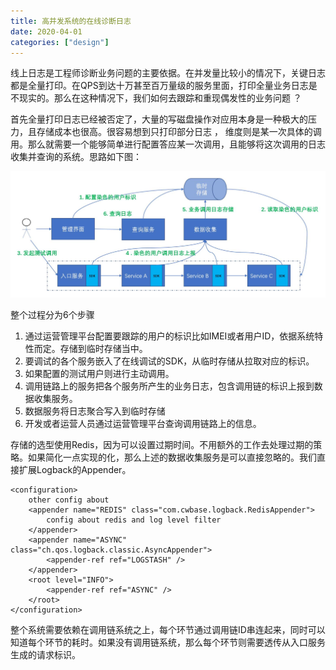 ```yaml
---
title: 高并发系统的在线诊断日志
date: 2020-04-01
categories: ["design"]
---
```


线上日志是工程师诊断业务问题的主要依据。在并发量比较小的情况下，关键日志都是全量打印。在QPS到达十万甚至百万量级的服务里面，打印全量业务日志是不现实的。那么在这种情况下，我们如何去跟踪和重现偶发性的业务问题 ？<!--more-->

首先全量打印日志已经被否定了，大量的写磁盘操作对应用本身是一种极大的压力，且存储成本也很高。很容易想到只打印部分日志 ， 维度则是某一次具体的调用。那么就需要一个能够简单进行配置答应某一次调用，且能够将这次调用的日志收集并查询的系统。思路如下图：

![](online-debug.jpg)

整个过程分为6个步骤

1. 通过运营管理平台配置要跟踪的用户的标识比如IMEI或者用户ID，依据系统特性而定。存储到临时存储当中。
2. 要调试的各个服务嵌入了在线调试的SDK，从临时存储从拉取对应的标识。
3. 如果配置的测试用户则进行主动调用。
4. 调用链路上的服务把各个服务所产生的业务日志，包含调用链的标识上报到数据收集服务。
5. 数据服务将日志聚合写入到临时存储
6. 开发或者运营人员通过运营管理平台查询调用链路上的信息。

存储的选型使用Redis，因为可以设置过期时间。不用额外的工作去处理过期的策略。如果简化一点实现的化，那么上述的数据收集服务是可以直接忽略的。我们直接扩展Logback的Appender。

```
<configuration>
	other config about 
	<appender name="REDIS" class="com.cwbase.logback.RedisAppender">
		config about redis and log level filter
	</appender>
	<appender name="ASYNC" class="ch.qos.logback.classic.AsyncAppender">
		<appender-ref ref="LOGSTASH" />
	</appender>
	<root level="INFO">
		<appender-ref ref="ASYNC" />
	</root>
</configuration>
```

整个系统需要依赖在调用链系统之上，每个环节通过调用链ID串连起来，同时可以知道每个环节的耗时。如果没有调用链系统，那么每个环节则需要透传从入口服务生成的请求标识。



